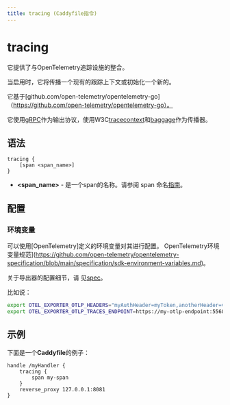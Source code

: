 ```yaml
---
title: tracing (Caddyfile指令)
---
```


# tracing

它提供了与OpenTelemetry追踪设施的整合。

当启用时，它将传播一个现有的跟踪上下文或初始化一个新的。

它基于[github.com/open-telemetry/opentelemetry-go]（https://github.com/open-telemetry/opentelemetry-go）。

它使用[gRPC](https://github.com/grpc/)作为输出协议，使用W3C[tracecontext](https://www.w3.org/TR/trace-context/)和[baggage](https://www.w3.org/TR/baggage/)作为传播器。

## 语法

```caddy-d
tracing {
	[span <span_name>]
}
```

- **&lt;span_name&gt;** - 是一个span的名称。请参阅 span 命名[指南](https://github.com/open-telemetry/opentelemetry-specification/blob/v1.7.0/specification/trace/api.md)。

## 配置

### 环境变量

可以使用[OpenTelemetry]定义的环境变量对其进行配置。
OpenTelemetry环境变量规范](https://github.com/open-telemetry/opentelemetry-specification/blob/main/specification/sdk-environment-variables.md)。

关于导出器的配置细节，请
见[spec](https://github.com/open-telemetry/opentelemetry-specification/blob/v1.7.0/specification/protocol/exporter.md)。

比如说：

```bash
export OTEL_EXPORTER_OTLP_HEADERS="myAuthHeader=myToken,anotherHeader=value"
export OTEL_EXPORTER_OTLP_TRACES_ENDPOINT=https://my-otlp-endpoint:55680
```

## 示例

下面是一个**Caddyfile**的例子：

```
handle /myHandler {
	tracing {
		span my-span
	}
	reverse_proxy 127.0.0.1:8081
}
```

